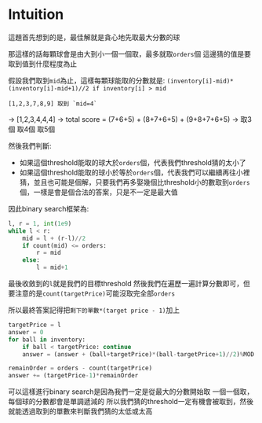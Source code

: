 # Intuition

這題首先想到的是，最佳解就是貪心地先取最大分數的球

那這樣的話每顆球會是由大到小一個一個取，最多就取`orders`個
這邊猜的值是要取到值到什麼程度為止

假設我們取到`mid`為止，這樣每顆球能取的分數就是:
`(inventory[i]-mid)*(inventory[i]-mid+1)//2 if inventory[i] > mid`

    [1,2,3,7,8,9] 取到 `mid=4`
->  [1,2,3,4,4,4] -> total score = (7+6+5) + (8+7+6+5) + (9+8+7+6+5)
->                                  取3個       取4個        取5個

然後我們判斷:
- 如果這個threshold能取的球大於`orders`個，代表我們threshold猜的太小了
- 如果這個threshold能取的球小於等於`orders`個，代表我們可以繼續再往小裡猜，並且也可能是個解，只要我們再多娶幾個比threshold小的數取到`orders`個，一樣是會是個合法的答案，只是不一定是最大值

因此binary search框架為:

```py
l, r = 1, int(1e9)
while l < r:
    mid = l + (r-l)//2
    if count(mid) <= orders:
        r = mid
    else:
        l = mid+1
```

最後收斂到的`l`就是我們的目標threshold
然後我們在遍歷一遍計算分數即可，但要注意的是`count(targetPrice)`可能沒取完全部`orders`

所以最終答案記得把`剩下的單數*(target price - 1)`加上

```py
targetPrice = l
answer = 0
for ball in inventory:
    if ball < targetPrice: continue
    answer = (answer + (ball+targetPrice)*(ball-targetPrice+1)//2)%MOD

remainOrder = orders - count(targetPrice)
answer += (targetPrice-1)*remainOrder
```

可以這樣進行binary search是因為我們一定是從最大的分數開始取
一個一個取，每個球的分數都會是單調遞減的
所以我們猜的threshold一定有機會被取到，然後就能透過取到的單數來判斷我們猜的太低或太高